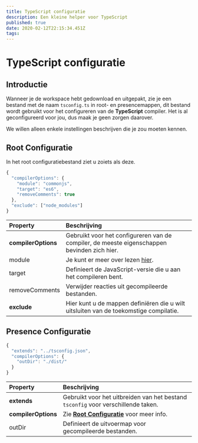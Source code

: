 ```yaml
---
title: TypeScript configuratie
description: Een kleine helper voor TypeScript
published: true
date: 2020-02-12T22:15:34.451Z
tags:
---
```


# TypeScript configuratie

## Introductie

Wanneer je de workspace hebt gedownload en uitgepakt, zie je een bestand met de naam `tsconfig.ts` in root- en presencemappen, dit bestand wordt gebruikt voor het configureren van de **TypeScript** compiler. Het is al geconfigureerd voor jou, dus maak je geen zorgen daarover.

We willen alleen enkele instellingen beschrijven die je zou moeten kennen.

## Root Configuratie

In het root configuratiebestand ziet u zoiets als deze.

```javascript
{
  "compilerOptions": {
    "module": "commonjs",
    "target": "es6",
    "removeComments": true
  },
  "exclude": ["node_modules"]
}
```

| Property            | Beschrijving                                                                                  |
|:------------------- |:--------------------------------------------------------------------------------------------- |
| **compilerOptions** | Gebruikt voor het configureren van de compiler, de meeste eigenschappen bevinden zich hier.   |
| module              | Je kunt er meer over lezen [hier](https://www.typescriptlang.org/docs/handbook/modules.html). |
| target              | Definieert de JavaScript-versie die u aan het compileren bent.                                |
| removeComments      | Verwijder reacties uit gecompileerde bestanden.                                               |
| **exclude**         | Hier kunt u de mappen definiëren die u wilt uitsluiten van de toekomstige compilatie.         |

## Presence Configuratie

```javascript
{
  "extends": "../tsconfig.json",
  "compilerOptions": {
    "outDir": "./dist/"
  }
}
```

| Property            | Beschrijving                                                                           |
|:------------------- |:-------------------------------------------------------------------------------------- |
| **extends**         | Gebruikt voor het uitbreiden van het bestand `tsconfig` voor verschillende taken.      |
| **compilerOptions** | Zie [**Root Configuratie**](/dev/presence/tsconfig#root-configuration) voor meer info. |
| outDir              | Definieert de uitvoermap voor gecompileerde bestanden.                                 |